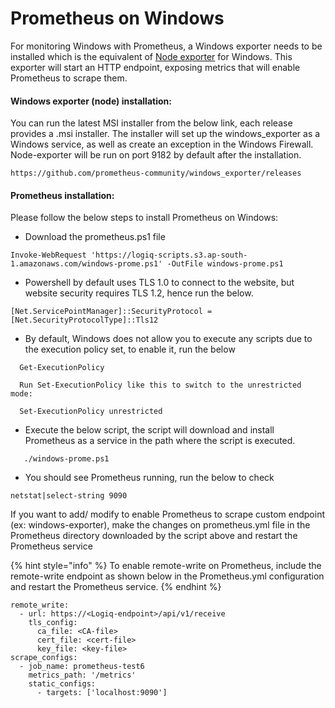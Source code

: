 # Prometheus on Windows

For monitoring Windows with Prometheus, a Windows exporter needs to be installed which is the equivalent of [Node exporter](https://github.com/prometheus/node\_exporter) for Windows. This exporter will start an HTTP endpoint, exposing metrics that will enable Prometheus to scrape them.

#### Windows exporter (node) installation:

You can run the latest MSI installer from the below link, each release provides a .msi installer. The installer will set up the windows\_exporter as a Windows service, as well as create an exception in the Windows Firewall. Node-exporter will be run on port 9182 by default after the installation.

```
https://github.com/prometheus-community/windows_exporter/releases
```

#### Prometheus installation:

Please follow the below steps to install Prometheus on Windows:

* Download the prometheus.ps1 file

```
Invoke-WebRequest 'https://logiq-scripts.s3.ap-south-1.amazonaws.com/windows-prome.ps1' -OutFile windows-prome.ps1

```

* Powershell by default uses TLS 1.0 to connect to the website, but website security requires TLS 1.2, hence run the below.

```
[Net.ServicePointManager]::SecurityProtocol = [Net.SecurityProtocolType]::Tls12
```

* By default, Windows does not allow you to execute any scripts due to the execution policy set, to enable it, run the below

```
  Get-ExecutionPolicy

  Run Set-ExecutionPolicy like this to switch to the unrestricted mode:

  Set-ExecutionPolicy unrestricted
```

* Execute the below script, the script will download and install Prometheus as a service in the path where the script is executed.

```
   ./windows-prome.ps1
```

* You should see Prometheus running, run the below to check

```
netstat|select-string 9090
```

If you want to add/ modify to enable Prometheus to scrape custom endpoint (ex: windows-exporter), make the changes on prometheus.yml file in the Prometheus directory downloaded by the script above and restart the Prometheus service

{% hint style="info" %}
To enable remote-write on Prometheus, include the remote-write endpoint as shown below in the Prometheus.yml configuration and restart the Prometheus service.
{% endhint %}

```
remote_write:
  - url: https://<Logiq-endpoint>/api/v1/receive
    tls_config:
      ca_file: <CA-file>
      cert_file: <cert-file>
      key_file: <key-file>
scrape_configs:
  - job_name: prometheus-test6
    metrics_path: '/metrics'
    static_configs:
      - targets: ['localhost:9090']

```
